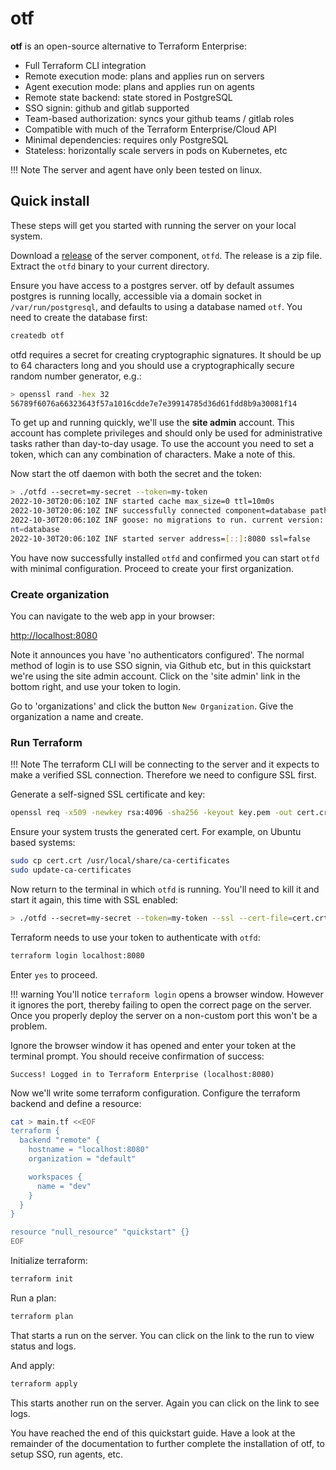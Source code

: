 # otf

**otf** is an open-source alternative to Terraform Enterprise:

* Full Terraform CLI integration
* Remote execution mode: plans and applies run on servers
* Agent execution mode: plans and applies run on agents
* Remote state backend: state stored in PostgreSQL
* SSO signin: github and gitlab supported
* Team-based authorization: syncs your github teams / gitlab roles
* Compatible with much of the Terraform Enterprise/Cloud API
* Minimal dependencies: requires only PostgreSQL
* Stateless: horizontally scale servers in pods on Kubernetes, etc

!!! Note
    The server and agent have only been tested on linux.

## Quick install

These steps will get you started with running the server on your local system.

Download a [release](https://github.com/leg100/otf/releases) of the server component, `otfd`. The release is a zip file. Extract the `otfd` binary to your current directory.

Ensure you have access to a postgres server. otf by default assumes postgres is running locally, accessible via a domain socket in `/var/run/postgresql`, and defaults to using a database named `otf`. You need to create the database first:

```bash
createdb otf
```

otfd requires a secret for creating cryptographic signatures. It should be up to 64 characters long and you should use a cryptographically secure random number generator, e.g.:

```bash
> openssl rand -hex 32
56789f6076a66323643f57a1016cdde7e7e39914785d36d61fdd8b9a30081f14
```

To get up and running quickly, we'll use the **site admin** account. This account has complete privileges and should only be used for administrative tasks rather than day-to-day usage. To use the account you need to set a token, which can any combination of characters. Make a note of this.

Now start the otf daemon with both the secret and the token:

```bash
> ./otfd --secret=my-secret --token=my-token
2022-10-30T20:06:10Z INF started cache max_size=0 ttl=10m0s
2022-10-30T20:06:10Z INF successfully connected component=database path=postgres:///otf?host=/var/run/postgresql
2022-10-30T20:06:10Z INF goose: no migrations to run. current version: 20221017170815 compone
nt=database
2022-10-30T20:06:10Z INF started server address=[::]:8080 ssl=false
```

You have now successfully installed `otfd` and confirmed you can start `otfd` with minimal configuration. Proceed to create your first organization.

### Create organization

You can navigate to the web app in your browser:

[http://localhost:8080](http://localhost:8080)

Note it announces you have 'no authenticators configured'. The normal method of login is to use SSO signin, via Github etc, but in this quickstart we're using the site admin account. Click on the 'site admin' link in the bottom right, and use your token to login.

Go to 'organizations' and click the button `New Organization`. Give the organization a name and create.

### Run Terraform

!!! Note
    The terraform CLI will be connecting to the server and it expects to make a verified SSL connection. Therefore we need to configure SSL first.

Generate a self-signed SSL certificate and key:

```bash
openssl req -x509 -newkey rsa:4096 -sha256 -keyout key.pem -out cert.crt -days 365 -nodes -subj '/CN=localhost' -addext 'subjectAltName=DNS:localhost'
```
    
Ensure your system trusts the generated cert. For example, on Ubuntu based systems:

```bash
sudo cp cert.crt /usr/local/share/ca-certificates
sudo update-ca-certificates
```

Now return to the terminal in which `otfd` is running. You'll need to kill it and start it again, this time with SSL enabled:
    
```bash
> ./otfd --secret=my-secret --token=my-token --ssl --cert-file=cert.crt --key-file=key.pem
```

Terraform needs to use your token to authenticate with `otfd`:

```bash
terraform login localhost:8080
```

Enter `yes` to proceed.

!!! warning
    You'll notice `terraform login` opens a browser window. However it ignores the port, thereby failing to open the correct page on the server. Once you properly deploy the server on a non-custom port this won't be a problem.

Ignore the browser window it has opened and enter your token at the terminal prompt. You should receive confirmation of success:

```
Success! Logged in to Terraform Enterprise (localhost:8080)
```

Now we'll write some terraform configuration. Configure the terraform backend and define a resource:

```bash
cat > main.tf <<EOF
terraform {
  backend "remote" {
    hostname = "localhost:8080"
    organization = "default"

    workspaces {
      name = "dev"
    }
  }
}

resource "null_resource" "quickstart" {}
EOF
```

Initialize terraform:

```bash
terraform init
```

Run a plan:

```bash
terraform plan
```

That starts a run on the server. You can click on the link to the run to view status and logs.

And apply:

```bash
terraform apply
```

This starts another run on the server. Again you can click on the link to see logs.

You have reached the end of this quickstart guide. Have a look at the remainder of the documentation to further complete the installation of otf, to setup SSO, run agents, etc.

